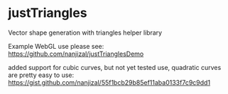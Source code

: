 # justTriangles
Vector shape generation with triangles helper library

Example WebGL use please see:
https://github.com/nanjizal/justTrianglesDemo

added support for cubic curves, but not yet tested use, quadratic curves are pretty easy to use:
https://gist.github.com/nanjizal/55f1bcb29b85ef11aba0133f7c9c9dd1
